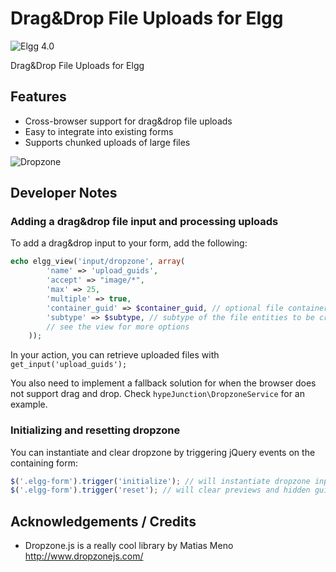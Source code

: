 Drag&Drop File Uploads for Elgg
===============================
![Elgg 4.0](https://img.shields.io/badge/Elgg-4.0-green.svg)

Drag&Drop File Uploads for Elgg

## Features

* Cross-browser support for drag&drop file uploads
* Easy to integrate into existing forms
* Supports chunked uploads of large files

![Dropzone](https://raw.github.com/hypeJunction/hypeDropzone/master/screenshots/dropzone.png "Dropzone")

## Developer Notes

### Adding a drag&drop file input and processing uploads

To add a drag&drop input to your form, add the following:

```php
echo elgg_view('input/dropzone', array(
		'name' => 'upload_guids',
		'accept' => "image/*",
		'max' => 25,
		'multiple' => true,
		'container_guid' => $container_guid, // optional file container
		'subtype' => $subtype, // subtype of the file entities to be created
		// see the view for more options
	));
```

In your action, you can retrieve uploaded files with ```get_input('upload_guids');```

You also need to implement a fallback solution for when the browser does not support
drag and drop. Check `hypeJunction\DropzoneService` for an example.

### Initializing and resetting dropzone

You can instantiate and clear dropzone by triggering jQuery events on the containing form:

```js
$('.elgg-form').trigger('initialize'); // will instantiate dropzone inputs contained within the form
$('.elgg-form').trigger('reset'); // will clear previews and hidden guid inputs
```

## Acknowledgements / Credits

* Dropzone.js is a really cool library by Matias Meno
http://www.dropzonejs.com/
